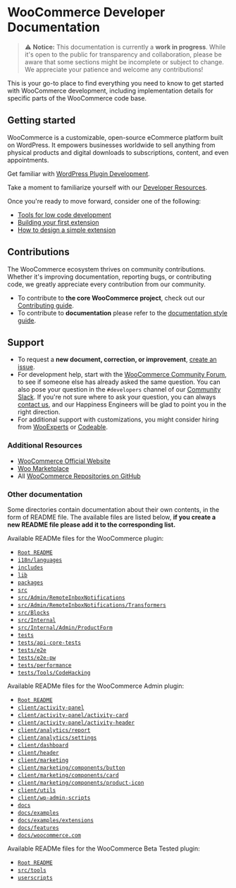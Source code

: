 # WooCommerce Developer Documentation

> ⚠️ **Notice:** This documentation is currently a **work in progress**. While it's open to the public for transparency and collaboration, please be aware that some sections might be incomplete or subject to change. We appreciate your patience and welcome any contributions!

This is your go-to place to find everything you need to know to get started with WooCommerce development, including implementation details for specific parts of the WooCommerce code base. 

## Getting started

WooCommerce is a customizable, open-source eCommerce platform built on WordPress. It empowers businesses worldwide to sell anything from physical products and digital downloads to subscriptions, content, and even appointments.

Get familiar with [WordPress Plugin Development](https://developer.wordpress.org/plugins/).

Take a moment to familiarize yourself with our [Developer Resources](https://developer.wordpress.org/plugins/plugin-basics/).

Once you're ready to move forward, consider one of the following:

- [Tools for low code development](getting-started/tools-for-low-code-development.md)
- [Building your first extension](extension-development/building-your-first-extension.md)
- [How to design a simple extension](extension-development/how-to-design-a-simple-extension.md)

## Contributions

The WooCommerce ecosystem thrives on community contributions. Whether it's improving documentation, reporting bugs, or contributing code, we greatly appreciate every contribution from our community. 

- To contribute to **the core WooCommerce project**, check out our [Contributing guide](https://github.com/woocommerce/woocommerce/blob/trunk/.github/CONTRIBUTING.md).
- To contribute to **documentation** please refer to the [documentation style guide](style-guide.md).

## Support

- To request a **new document, correction, or improvement**, [create an issue](https://github.com/woocommerce/woodocs/issues/new/choose).
- For development help, start with the [WooCommerce Community Forum](https://wordpress.org/support/plugin/woocommerce/), to see if someone else has already asked the same question. You can also pose your question in the `#developers` channel of our [Community Slack](https://woocommerce.com/community-slack/). If you're not sure where to ask your question, you can always [contact us](https://woocommerce.com/contact-us/), and our Happiness Engineers will be glad to point you in the right direction.
- For additional support with customizations, you might consider hiring from [WooExperts](https://woocommerce.com/experts/) or [Codeable](https://codeable.io/).

### Additional Resources

- [WooCommerce Official Website](https://woocommerce.com/)
- [Woo Marketplace](https://woocommerce.com/marketplace)
- All [WooCommerce Repositories on GitHub](https://woocommerce.github.io/)

### Other documentation

Some directories contain documentation about their own contents, in the form of README file. The available files are listed below, **if you create a new README file please add it to the corresponding list.**

Available READMe files for the WooCommerce plugin: 

- [`Root README`](../plugins/woocommerce/README.md)
- [`i18n/languages`](../plugins/woocommerce/i18n/languages/README.md)
- [`includes`](../plugins/woocommerce/includes/README.md)
- [`lib`](../plugins/woocommerce/lib/README.md)
- [`packages`](../plugins/woocommerce/packages/README.md)
- [`src`](../plugins/woocommerce/src/README.md)
- [`src/Admin/RemoteInboxNotifications`](../plugins/woocommerce/src/Admin/RemoteInboxNotifications/README.md)
- [`src/Admin/RemoteInboxNotifications/Transformers`](../plugins/woocommerce/src/Admin/RemoteInboxNotifications/Transformers/README.md)
- [`src/Blocks`](../plugins/woocommerce/src/Blocks/README.md)
- [`src/Internal`](../plugins/woocommerce/src/Internal/README.md)
- [`src/Internal/Admin/ProductForm`](../plugins/woocommerce/src/Internal/Admin/ProductForm/README.md)
- [`tests`](../plugins/woocommerce/tests/README.md)
- [`tests/api-core-tests`](../plugins/woocommerce/tests/api-core-tests/README.md)
- [`tests/e2e`](../plugins/woocommerce/tests/e2e/README.md)
- [`tests/e2e-pw`](../plugins/woocommerce/tests/e2e-pw/README.md)
- [`tests/performance`](../plugins/woocommerce/tests/performance/README.md)
- [`tests/Tools/CodeHacking`](../plugins/woocommerce/tests/Tools/CodeHacking/README.md)

Available READMe files for the WooCommerce Admin plugin:

- [`Root README`](../plugins/woocommerce-admin/README.md)
- [`client/activity-panel`](../plugins/woocommerce-admin/client/activity-panel/README.md)
- [`client/activity-panel/activity-card`](../plugins/woocommerce-admin/client/activity-panel/activity-card/README.md)
- [`client/activity-panel/activity-header`](../plugins/woocommerce-admin/client/activity-panel/activity-header/README.md)
- [`client/analytics/report`](../plugins/woocommerce-admin/client/analytics/report/README.md)
- [`client/analytics/settings`](../plugins/woocommerce-admin/client/analytics/settings/README.md)
- [`client/dashboard`](../plugins/woocommerce-admin/client/dashboard/README.md)
- [`client/header`](../plugins/woocommerce-admin/client/header/README.md)
- [`client/marketing`](../plugins/woocommerce-admin/client/marketing/README.md)
- [`client/marketing/components/button`](../plugins/woocommerce-admin/client/marketing/components/button/README.md)
- [`client/marketing/components/card`](../plugins/woocommerce-admin/client/marketing/components/card/README.md)
- [`client/marketing/components/product-icon`](../plugins/woocommerce-admin/client/marketing/components/product-icon/README.md)
- [`client/utils`](../plugins/woocommerce-admin/client/utils/README.md)
- [`client/wp-admin-scripts`](../plugins/woocommerce-admin/client/wp-admin-scripts/README.md)
- [`docs`](../plugins/woocommerce-admin/docs/README.md)
- [`docs/examples`](../plugins/woocommerce-admin/docs/examples/README.md)
- [`docs/examples/extensions`](../plugins/woocommerce-admin/docs/examples/extensions/README.md)
- [`docs/features`](../plugins/woocommerce-admin/docs/features/README.md)
- [`docs/woocommerce.com`](../plugins/woocommerce-admin/docs/woocommerce.com/README.md)

Available READMe files for the WooCommerce Beta Tested plugin:

- [`Root README`](../plugins/woocommerce-beta-tester/README.md)
- [`src/tools`](../plugins/woocommerce-beta-tester/src/tools/README.md)
- [`userscripts`](../plugins/woocommerce-beta-tester/userscripts/README.md)
